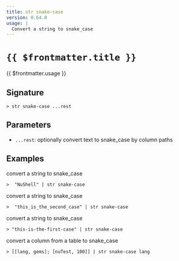 ```yaml
---
title: str snake-case
version: 0.64.0
usage: |
  Convert a string to snake_case
---
```


# <code>{{ $frontmatter.title }}</code>

<div style='white-space: pre-wrap;'>{{ $frontmatter.usage }}</div>

## Signature

```> str snake-case ...rest```

## Parameters

 -  `...rest`: optionally convert text to snake_case by column paths

## Examples

convert a string to snake_case
```shell
>  "NuShell" | str snake-case
```

convert a string to snake_case
```shell
>  "this_is_the_second_case" | str snake-case
```

convert a string to snake_case
```shell
> "this-is-the-first-case" | str snake-case
```

convert a column from a table to snake_case
```shell
> [[lang, gems]; [nuTest, 100]] | str snake-case lang
```
